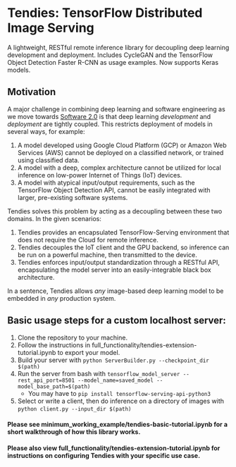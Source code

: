 # Tendies: TensorFlow Distributed Image Serving
A lightweight, RESTful remote inference library for decoupling deep learning development and deployment.
Includes CycleGAN and the TensorFlow Object Detection Faster R-CNN as usage examples.
Now supports Keras models.

## Motivation
A major challenge in combining deep learning and software engineering as we move towards [Software 2.0](https://medium.com/@karpathy/software-2-0-a64152b37c35) is that deep learning _development_ and _deployment_ are tightly coupled. This restricts deployment of models in several ways, for example:

1. A model developed using Google Cloud Platform (GCP) or Amazon Web Services (AWS) cannot be deployed on a classified network, or trained using classified data.
2. A model with a deep, complex architecture cannot be utilized for local inference on low-power Internet of Things (IoT) devices.
3. A model with atypical input/output requirements, such as the TensorFlow Object Detection API, cannot be easily integrated with larger, pre-existing software systems.

Tendies solves this problem by acting as a decoupling between these two domains. In the given scenarios:

1. Tendies provides an encapsulated TensorFlow-Serving environment that does not require the Cloud for remote inference.
2. Tendies decouples the IoT client and the GPU backend, so inference can be run on a powerful machine, then transmitted to the device.
3. Tendies enforces input/output standardization through a RESTful API, encapsulating the model server into an easily-integrable black box architecture.

In a sentence, Tendies allows _any_ image-based deep learning model to be embedded in _any_ production system.

## Basic usage steps for a custom localhost server:
1. Clone the repository to your machine.
2. Follow the instructions in full_functionality/tendies-extension-tutorial.ipynb to export your model.
3. Build your server with `python ServerBuilder.py --checkpoint_dir $(path)`
4. Run the server from bash with `tensorflow_model_server --rest_api_port=8501 --model_name=saved_model --model_base_path=$(path)`
   * You may have to `pip install tensorflow-serving-api-python3`
5. Select or write a client, then do inference on a directory of images with `python client.py --input_dir $(path)`

#### Please see minimum_working_example/tendies-basic-tutorial.ipynb for a short walkthrough of how this library works.
#### Please also view full_functionality/tendies-extension-tutorial.ipynb for instructions on configuring Tendies with your specific use case.
